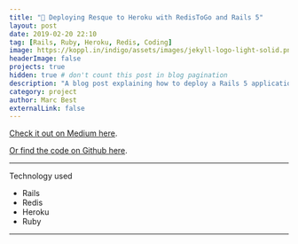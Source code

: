 ```yaml
---
title: "🚀 Deploying Resque to Heroku with RedisToGo and Rails 5"
layout: post
date: 2019-02-20 22:10
tag: [Rails, Ruby, Heroku, Redis, Coding]
image: https://koppl.in/indigo/assets/images/jekyll-logo-light-solid.png
headerImage: false
projects: true
hidden: true # don't count this post in blog pagination
description: "A blog post explaining how to deploy a Rails 5 application to Heroku that utilizes Resque and RedisToGo"
category: project
author: Marc Best
externalLink: false
---
```


[Check it out on Medium here](https://medium.com/@marc_best/deploying-rails-resque-to-heroku-with-redistogo-a3d17ba17e50).

[Or find the code on Github here](https://github.com/marcbest/heroku-resque-redistogo-example).

---

Technology used

- Rails
- Redis
- Heroku
- Ruby

---


